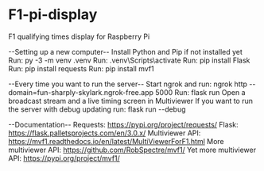 # F1-pi-display
F1 qualifying times display for Raspberry Pi

--Setting up a new computer--
Install Python and Pip if not installed yet
Run: py -3 -m venv .venv
Run: .venv\Scripts\activate
Run: pip install Flask
Run: pip install requests
Run: pip install mvf1

--Every time you want to run the server--
Start ngrok and run: ngrok http --domain=fun-sharply-skylark.ngrok-free.app 5000
Run: flask run
Open a broadcast stream and a live timing screen in Multiviewer
If you want to run the server with debug updating run: flask run --debug

--Documentation--
Requests: https://pypi.org/project/requests/
Flask: https://flask.palletsprojects.com/en/3.0.x/
Multiviewer API: https://mvf1.readthedocs.io/en/latest/MultiViewerForF1.html
More multiviewer API: https://github.com/RobSpectre/mvf1/
Yet more multiviewer API: https://pypi.org/project/mvf1/